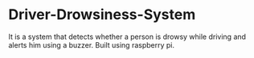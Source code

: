 # Driver-Drowsiness-System
It is a system that detects whether a person is drowsy while driving and alerts him using a buzzer. Built using raspberry pi.
